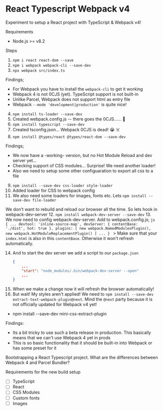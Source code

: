 # React Typescript Webpack v4

Experiment to setup a React project with TypeScript & Webpack v4!

Requirements
* Node.js >= v8.2


Steps
1. `npm i react react-dom --save`
2. `npm i webpack webpack-cli --save-dev`
3. `npx webpack src/index.ts`

Findings;
* For Webpack you have to install the `webpack-cli` to get it working
* Webpack 4 is not 0CJS (yet). TypeScript support is not built-in
* Unlike Parcel, Webpack does not support html as entry file
* Webpack `--mode 'development|production'` is quite nice!

4. `npm install ts-loader --save-dev`
5. Created webpack.config.js -- there goes the 0CJS...... 🤯
6. `npm install typescript --save-dev`
7. Created tsconfig.json... Webpack 0CJS is dead! 😭 ☠️
8. `npm install @types/react @types/react-dom --save-dev`

Findings;
* We now have a -working- version, but no Hot Module Reload and dev server yet...
* Checking support of CSS modules... Surprise! We need another loader!
* Also we need to setup some other configuaration to export all css to a file

9. `npm install --save-dev css-loader style-loader`
10. Added loader for CSS to webpack config
11. We also need some loaders for images, fonts etc. Lets `npm install --save-dev file-loader`



We don't want to rebuild and reload our browser all the time. So lets hook in webpack-dev-server
12. `npm install webpack-dev-server --save-dev`
13. We now need to config webpack-dev-server. Add to webpack.config.js;
    ```js
    {
        ...
        devtool: 'inline-source-map',
        devServer: {
            contentBase: './dist',
            hot: true
        },
        plugins: [
            new webpack.NamedModulesPlugin(),
            new webpack.HotModuleReplacementPlugin()
        ]
        ...
    }
    ```
    > Make sure that your `index.html` is also in this `contentBase`. Otherwise it won't refresh automatically.

14. And to start the dev server we add a script to our `package.json`
    ```json
    {
        ...
        "start": "node_modules/.bin/webpack-dev-server --open"
        ...
    }
    ```
15. When we make a change now it will refresh the browser automatically!
16. But wait! My styles aren't applied! We need to `npm install --save-dev extract-text-webpack-plugin@next`. Mind the `@next` party because it is not officially updated for Webpack v4 yet!



- npm install --save-dev mini-css-extract-plugin

Findings:
* Its a bit tricky to use such a beta release in production. This basically means that we can't use Webpack 4 yet in prods
* This is so basic functionality that it should be built-in into Webpack or has some preset for it













Bootstrapping a React Typescript project. What are the differences between Webpack 4 and Parcel Bundler?

Requirements for the new build setup
- [ ] TypeScript
- [ ] React
- [ ] CSS Modules
- [ ] Custom fonts
- [ ] Images
